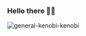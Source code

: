 ### Hello there 👋🏼
![general-kenobi-kenobi](https://github.com/ulitol97/ulitol97/assets/35763574/8786b54b-e6c0-4a9d-a72a-094ebdb5dd72)
